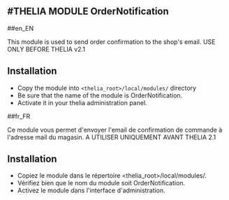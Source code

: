 #THELIA MODULE OrderNotification
----

##en_EN

This module is used to send order confirmation to the shop's email.
USE ONLY BEFORE THELIA v2.1

## Installation

* Copy the module into ```<thelia_root>/local/modules/``` directory
* Be sure that the name of the module is OrderNotification.
* Activate it in your thelia administration panel.

##fr_FR

Ce module vous permet d'envoyer l'email de confirmation de commande à l'adresse mail du magasin.
A UTILISER UNIQUEMENT AVANT THELIA 2.1

## Installation

* Copiez le module dans le répertoire <thelia_root>/local/modules/.
* Vérifiez bien que le nom du module soit OrderNotification.
* Activez le module dans l'interface d'administration.
